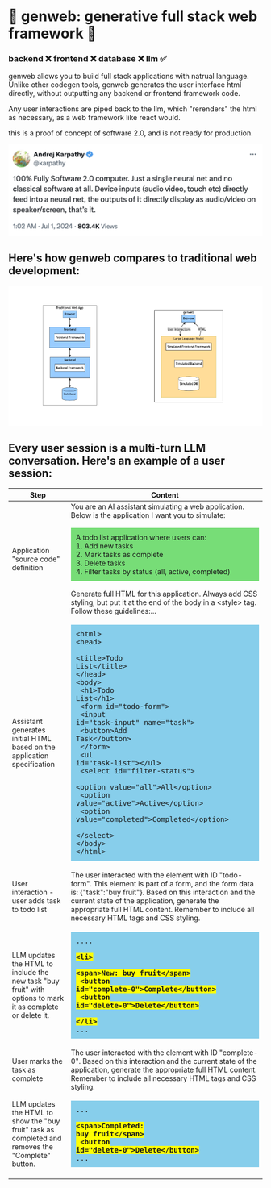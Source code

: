 # 🧪 genweb: generative full stack web framework 🧪

### backend ❌ frontend ❌ database ❌ llm ✅

genweb allows you to build full stack applications with natrual language. Unlike other codegen tools, genweb generates the user interface html directly, without outputting any backend or frontend framework code.

Any user interactions are piped back to the llm, which "rerenders" the html as necessary, as a web framework like react would.

this is a proof of concept of software 2.0, and is not ready for production.

![tweet](images/tweet.png)

## Here's how genweb compares to traditional web development:
![gfx](images/gfx.png)



## Every user session is a multi-turn LLM conversation. Here's an example of a user session:

| Step | Content |
|--------------|---------|
| Application "source code" definition | You are an AI assistant simulating a web application. Below is the application I want you to simulate:<br><br><div style="background-color: #77DD77; padding: 10px;">A todo list application where users can:<br>1. Add new tasks<br>2. Mark tasks as complete<br>3. Delete tasks<br>4. Filter tasks by status (all, active, completed)</div><br>Generate full HTML for this application. Always add CSS styling, but put it at the end of the body in a &lt;style&gt; tag. Follow these guidelines:... |
| Assistant generates initial HTML based on the application specification |  <pre style="background-color: #87CEEB; padding: 10px;">&lt;html&gt;<br>&lt;head&gt;<br>    &lt;title&gt;Todo List&lt;/title&gt;<br>&lt;/head&gt;<br>&lt;body&gt;<br>    &lt;h1&gt;Todo List&lt;/h1&gt;<br>    &lt;form id="todo-form"&gt;<br>        &lt;input id="task-input" name="task"&gt;<br>        &lt;button&gt;Add Task&lt;/button&gt;<br>    &lt;/form&gt;<br>    &lt;ul id="task-list"&gt;&lt;/ul&gt;<br>    &lt;select id="filter-status"&gt;<br>        &lt;option value="all"&gt;All&lt;/option&gt;<br>        &lt;option value="active"&gt;Active&lt;/option&gt;<br>        &lt;option value="completed"&gt;Completed&lt;/option&gt;<br>    &lt;/select&gt;<br>&lt;/body&gt;<br>&lt;/html&gt;
</pre>User interaction - user adds task to todo list | The user interacted with the element with ID "todo-form". This element is part of a form, and the form data is: {"task":"buy fruit"}. Based on this interaction and the current state of the application, generate the appropriate full HTML content. Remember to include all necessary HTML tags and CSS styling. |
| LLM updates the HTML to include the new task "buy fruit" with options to mark it as complete or delete it. | <pre style="background-color: #87CEEB; padding: 10px;">....<br>        <span style="background-color: #ffff00;font-weight:bold">&lt;li&gt;<br>            &lt;span&gt;New: buy fruit&lt;/span&gt;<br>            &lt;button id="complete-0"&gt;Complete&lt;/button&gt;<br>            &lt;button id="delete-0"&gt;Delete&lt;/button&gt;<br>        &lt;/li&gt;</span><br>...
</pre>User marks the task as complete | The user interacted with the element with ID "complete-0". Based on this interaction and the current state of the application, generate the appropriate full HTML content. Remember to include all necessary HTML tags and CSS styling. | |
| LLM updates the HTML to show the "buy fruit" task as completed and removes the "Complete" button. | <pre style="background-color: #87CEEB; padding: 10px;">...<br>            <span style="font-weight:bold;background-color: #ffff00;">&lt;span&gt;Completed: buy fruit&lt;/span&gt;<br>            &lt;button id="delete-0"&gt;Delete&lt;/button&gt;</span><br>...
</pre> |
